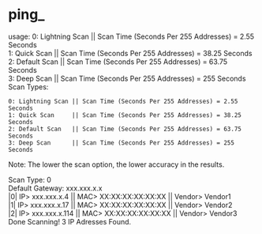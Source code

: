 # ping_
usage:
    0: Lightning Scan || Scan Time (Seconds Per 255 Addresses) = 2.55 Seconds
    <br>
    1: Quick Scan     || Scan Time (Seconds Per 255 Addresses) = 38.25 Seconds
    <br>
    2: Default Scan   || Scan Time (Seconds Per 255 Addresses) = 63.75 Seconds
    <br>
    3: Deep Scan      || Scan Time (Seconds Per 255 Addresses) = 255 Seconds
    <br>
Scan Types:

    0: Lightning Scan || Scan Time (Seconds Per 255 Addresses) = 2.55 Seconds 
    1: Quick Scan     || Scan Time (Seconds Per 255 Addresses) = 38.25 Seconds
    2: Default Scan   || Scan Time (Seconds Per 255 Addresses) = 63.75 Seconds
    3: Deep Scan      || Scan Time (Seconds Per 255 Addresses) = 255 Seconds

Note: The lower the scan option, the lower accuracy in the results.

Scan Type: 0
<br>
Default Gateway: xxx.xxx.x.x
<br>
|0| IP> xxx.xxx.x.4 || MAC> XX:XX:XX:XX:XX:XX || Vendor> Vendor1
<br>
|1| IP> xxx.xxx.x.17 || MAC> XX:XX:XX:XX:XX:XX || Vendor> Vendor2
<br>
|2| IP> xxx.xxx.x.114 || MAC> XX:XX:XX:XX:XX:XX || Vendor> Vendor3
<br>
Done Scanning! 3 IP Adresses Found.
#
